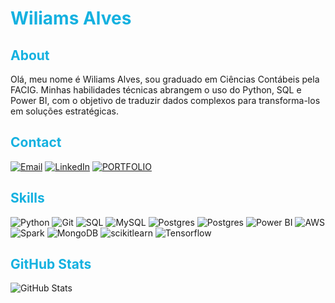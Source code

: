 # **<font color=#14b1e0>Wiliams Alves</font>**


## <font color=#14b1e0>About</font>
Olá, meu nome é Wiliams Alves, sou graduado em Ciências Contábeis pela FACIG. Minhas habilidades técnicas abrangem o uso do Python, SQL e Power BI, com o objetivo de traduzir dados complexos para transforma-los em soluções estratégicas.

## <font color=#14b1e0>Contact</font>
[![Email](https://img.shields.io/badge/email-000?style=for-the-badge&logo=maildotru&logoColor=02e7f7)](mailto:wiliamsalves.contato@gmail.com)
[![LinkedIn](https://img.shields.io/badge/LinkedIn-000?style=for-the-badge&logo=linkedin&logoColor=02e7f7)](https://www.linkedin.com/in/wiliamsalves/)
[![PORTFOLIO](https://img.shields.io/badge/portfolio-000?style=for-the-badge&logoColor=02e7f7)](https://sites.google.com/view/portflio-wiliams-alves/)

## <font color=14b1e0>Skills</font>
![Python](https://img.shields.io/badge/Python-000?style=for-the-badge&logo=python&logoColor=02e7f7)
![Git](https://img.shields.io/badge/GIT-000?style=for-the-badge&logo=git&logoColor=02e7f7)
![SQL](https://img.shields.io/badge/sql-000?style=for-the-badge&logoColor=02e7f7)
![MySQL](https://img.shields.io/badge/MySQL-000?style=for-the-badge&logo=mysql&logoColor=02e7f7)
![Postgres](https://img.shields.io/badge/Postgres-000?style=for-the-badge&logo=postgresql&logoColor=02e7f7)
![Postgres](https://img.shields.io/badge/sql_server-000?style=for-the-badge&logo=microsoftsqlserver&logoColor=02e7f7)
![Power BI](https://img.shields.io/badge/PowerBI-000?style=for-the-badge&logo=powerbi&logoColor=02e7f7)
![AWS](https://img.shields.io/badge/AWS-000?style=for-the-badge&logo=amazonaws&logoColor=02e7f7)
![Spark](https://img.shields.io/badge/Spark-000?style=for-the-badge&logo=apachespark&logoColor=02e7f7)
![MongoDB](https://img.shields.io/badge/MongoDB-000?style=for-the-badge&logo=mongodb&logoColor=02e7f7)
![scikitlearn](https://img.shields.io/badge/Scikit--learn-000?style=for-the-badge&logo=scikitlearn&logoColor=02e7f7)
![Tensorflow](https://img.shields.io/badge/TensorFlow-000?style=for-the-badge&logo=tensorflow&logoColor=02e7f7)

## <font color=#14b1e0>GitHub Stats</font>
![GitHub Stats](https://github-readme-stats.vercel.app/api?username=alves05&hide_title=true&theme=transparent&bg_color=000&border_color=02e7f7&show_icons=true&hide&icon_color=02e7f7&title_color=02e7f7&text_color=FFF)

